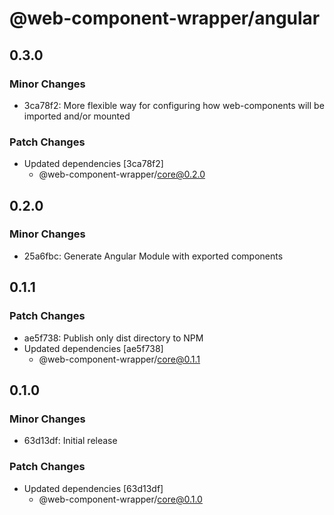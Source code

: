 # @web-component-wrapper/angular

## 0.3.0

### Minor Changes

- 3ca78f2: More flexible way for configuring how web-components will be imported and/or mounted

### Patch Changes

- Updated dependencies [3ca78f2]
  - @web-component-wrapper/core@0.2.0

## 0.2.0

### Minor Changes

- 25a6fbc: Generate Angular Module with exported components

## 0.1.1

### Patch Changes

- ae5f738: Publish only dist directory to NPM
- Updated dependencies [ae5f738]
  - @web-component-wrapper/core@0.1.1

## 0.1.0

### Minor Changes

- 63d13df: Initial release

### Patch Changes

- Updated dependencies [63d13df]
  - @web-component-wrapper/core@0.1.0
